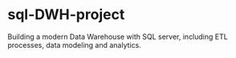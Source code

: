 # sql-DWH-project
Building a modern Data Warehouse with SQL server, including ETL processes, data modeling and analytics.
